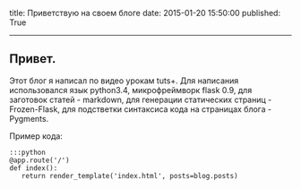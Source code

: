 title: Приветствую на своем блоге
date: 2015-01-20 15:50:00
published: True

***

## Привет.

Этот блог я написал по видео урокам tuts+. Для написания использовался язык python3.4, микрофреймворк flask 0.9, для заготовок статей - markdown, для генерации статических страниц - Frozen-Flask, для подстветки синтаксиса кода на страницах блога - Pygments.

Пример кода:

    :::python
    @app.route('/')
    def index():
       return render_template('index.html', posts=blog.posts)
